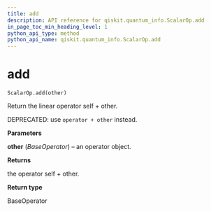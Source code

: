```yaml
---
title: add
description: API reference for qiskit.quantum_info.ScalarOp.add
in_page_toc_min_heading_level: 1
python_api_type: method
python_api_name: qiskit.quantum_info.ScalarOp.add
---
```


# add

<span id="qiskit.quantum_info.ScalarOp.add" />

`ScalarOp.add(other)`

Return the linear operator self + other.

DEPRECATED: use `operator + other` instead.

**Parameters**

**other** (*BaseOperator*) – an operator object.

**Returns**

the operator self + other.

**Return type**

BaseOperator


